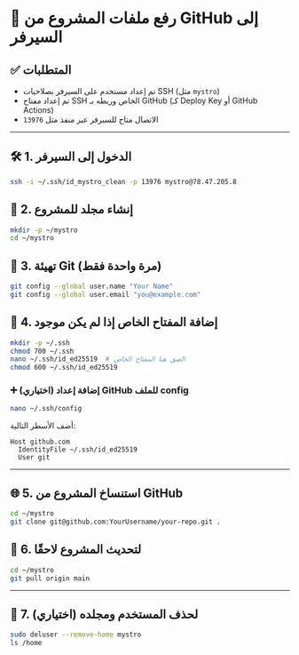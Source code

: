 # 🚀 رفع ملفات المشروع من GitHub إلى السيرفر

## ✅ المتطلبات
- تم إعداد مستخدم على السيرفر بصلاحيات SSH (مثل `mystro`)
- تم إعداد مفتاح SSH الخاص وربطه بـ GitHub (كـ Deploy Key أو GitHub Actions)
- الاتصال متاح للسيرفر عبر منفذ مثل `13976`

---

## 🛠️ 1. الدخول إلى السيرفر
```bash
ssh -i ~/.ssh/id_mystro_clean -p 13976 mystro@78.47.205.8
```

## 📁 2. إنشاء مجلد للمشروع
```bash
mkdir -p ~/mystro
cd ~/mystro
```

## 🔧 3. تهيئة Git (مرة واحدة فقط)
```bash
git config --global user.name "Your Name"
git config --global user.email "you@example.com"
```

## 🔑 4. إضافة المفتاح الخاص إذا لم يكن موجود
```bash
mkdir -p ~/.ssh
chmod 700 ~/.ssh
nano ~/.ssh/id_ed25519  # الصق هنا المفتاح الخاص
chmod 600 ~/.ssh/id_ed25519
```

### ➕ (اختياري) إضافة إعداد GitHub للملف config
```bash
nano ~/.ssh/config
```

أضف الأسطر التالية:
```
Host github.com
  IdentityFile ~/.ssh/id_ed25519
  User git
```

---

## 🌐 5. استنساخ المشروع من GitHub
```bash
cd ~/mystro
git clone git@github.com:YourUsername/your-repo.git .
```

## 🔁 6. لتحديث المشروع لاحقًا
```bash
cd ~/mystro
git pull origin main
```

---

## 🧹 7. لحذف المستخدم ومجلده (اختياري)
```bash
sudo deluser --remove-home mystro
ls /home
```